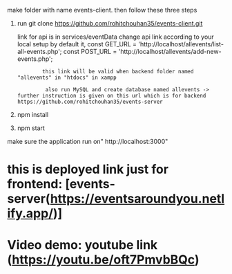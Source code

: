 make folder with name events-client. then follow these three steps

1. run git clone https://github.com/rohitchouhan35/events-client.git

    link for api is in services/eventData
       change api link according to your local setup
        by default it, const GET_URL = 'http://localhost/allevents/list-all-events.php';
                       const POST_URL = 'http://localhost/allevents/add-new-events.php';

               this link will be valid when backend folder named "allevents" in "htdocs" in xampp

                also run MySQL and create database named allevents -> further instruction is given on this url which is for backend https://github.com/rohitchouhan35/events-server
 
2. npm install
 
3. npm start

make sure the application run on" http://localhost:3000"

# this is deployed link just for frontend: [events-server(https://eventsaroundyou.netlify.app/)]


# Video demo: youtube link (https://youtu.be/oft7PmvbBQc)

